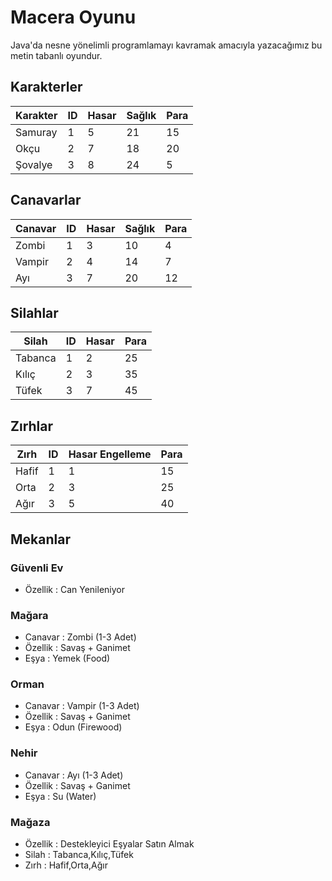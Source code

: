 # Macera Oyunu

Java'da nesne yönelimli programlamayı kavramak amacıyla 
yazacağımız bu metin tabanlı oyundur.

## Karakterler

| Karakter | ID  | Hasar | Sağlık | Para |
|----------|-----|-------|--------|------|
| Samuray  | 1   | 5     | 21     | 15   |
| Okçu     | 2   | 7     | 18     | 20   |
| Şovalye  | 3   | 8     | 24     | 5    |

## Canavarlar

| Canavar | ID  | Hasar | Sağlık | Para |
|---------|-----|-------|--------|------|
| Zombi   | 1   | 3     | 10     | 4    |
| Vampir  | 2   | 4     | 14     | 7    |
| Ayı     | 3   | 7     | 20     | 12   |

## Silahlar

| Silah   | ID  | Hasar | Para |
|---------|-----|-------|------|
| Tabanca | 1   | 2     | 25   |
| Kılıç   | 2   | 3     | 35   |
| Tüfek   | 3   | 7     | 45   |

## Zırhlar

| Zırh  | ID  | Hasar Engelleme | Para |
|-------|-----|-----------------|------|
| Hafif | 1   | 1               | 15   |
| Orta  | 2   | 3               | 25   |
| Ağır  | 3   | 5               | 40   |

## Mekanlar 

### Güvenli Ev
- Özellik : Can Yenileniyor

### Mağara

- Canavar : Zombi (1-3 Adet)
- Özellik : Savaş + Ganimet
- Eşya : Yemek (Food)

### Orman

- Canavar : Vampir (1-3 Adet)
- Özellik : Savaş + Ganimet
- Eşya : Odun (Firewood)

### Nehir

- Canavar : Ayı (1-3 Adet)
- Özellik : Savaş + Ganimet
- Eşya : Su (Water)

### Mağaza

- Özellik : Destekleyici Eşyalar Satın Almak
- Silah : Tabanca,Kılıç,Tüfek
- Zırh : Hafif,Orta,Ağır
